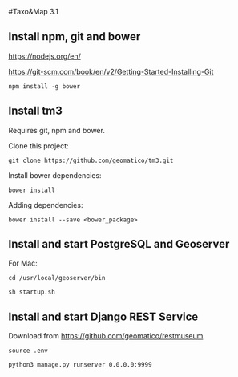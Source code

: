#Taxo&Map 3.1

## Install npm, git and bower

https://nodejs.org/en/

https://git-scm.com/book/en/v2/Getting-Started-Installing-Git

    npm install -g bower

## Install tm3

Requires git, npm and bower.

Clone this project:

    git clone https://github.com/geomatico/tm3.git

Install bower dependencies:

    bower install

Adding dependencies:

    bower install --save <bower_package>

## Install and start PostgreSQL and Geoserver

For Mac:

    cd /usr/local/geoserver/bin

    sh startup.sh

## Install and start Django REST Service

Download from https://github.com/geomatico/restmuseum

    source .env

    python3 manage.py runserver 0.0.0.0:9999
